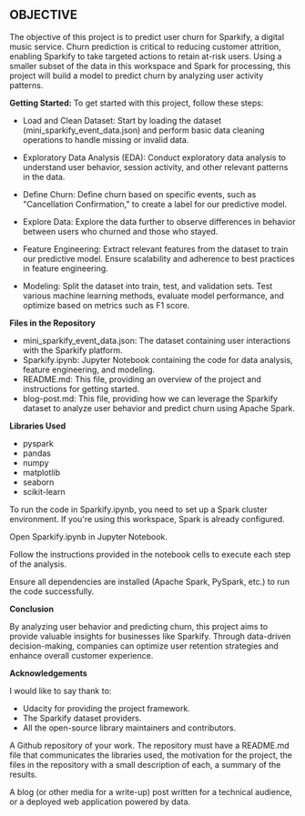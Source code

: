 ## OBJECTIVE
The objective of this project is to predict user churn for Sparkify, a digital music service. Churn prediction is critical to reducing customer attrition, enabling Sparkify to take targeted actions to retain at-risk users. Using a smaller subset of the data in this workspace and Spark for processing, this project will build a model to predict churn by analyzing user activity patterns.

**Getting Started:** To get started with this project, follow these steps:

- Load and Clean Dataset: Start by loading the dataset (mini_sparkify_event_data.json) and perform basic data cleaning operations to handle missing or invalid data.

- Exploratory Data Analysis (EDA): Conduct exploratory data analysis to understand user behavior, session activity, and other relevant patterns in the data.

- Define Churn: Define churn based on specific events, such as "Cancellation Confirmation," to create a label for our predictive model.

- Explore Data: Explore the data further to observe differences in behavior between users who churned and those who stayed.

- Feature Engineering: Extract relevant features from the dataset to train our predictive model. Ensure scalability and adherence to best practices in feature engineering.

- Modeling: Split the dataset into train, test, and validation sets. Test various machine learning methods, evaluate model performance, and optimize based on metrics such as F1 score.

**Files in the Repository**

- mini_sparkify_event_data.json: The dataset containing user interactions with the Sparkify platform.
- Sparkify.ipynb: Jupyter Notebook containing the code for data analysis, feature engineering, and modeling.
- README.md: This file, providing an overview of the project and instructions for getting started.
- blog-post.md: This file, providing how we can leverage the Sparkify dataset to analyze user behavior and predict churn using Apache Spark.

**Libraries Used**
- pyspark
- pandas
- numpy
- matplotlib
- seaborn
- scikit-learn

To run the code in Sparkify.ipynb, you need to set up a Spark cluster environment. If you're using this workspace, Spark is already configured.

Open Sparkify.ipynb in Jupyter Notebook.

Follow the instructions provided in the notebook cells to execute each step of the analysis.

Ensure all dependencies are installed (Apache Spark, PySpark, etc.) to run the code successfully.

**Conclusion**

By analyzing user behavior and predicting churn, this project aims to provide valuable insights for businesses like Sparkify. Through data-driven decision-making, companies can optimize user retention strategies and enhance overall customer experience.

**Acknowledgements**

I would like to say thank to:

- Udacity for providing the project framework.
- The Sparkify dataset providers.
- All the open-source library maintainers and contributors.


A Github repository of your work.
The repository must have a README.md file that communicates the libraries used, the motivation for the project, the files in the repository with a small description of each, a summary of the results.


A blog (or other media for a write-up) post written for a technical audience, or a deployed web application powered by data.
